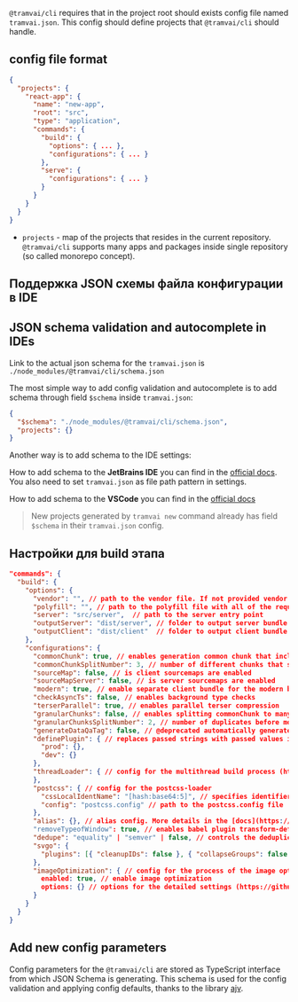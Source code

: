 `@tramvai/cli` requires that in the project root should exists config file named `tramvai.json`. This config should define projects that `@tramvai/cli` should handle.

## config file format

```json
{
  "projects": {
    "react-app": {
      "name": "new-app",
      "root": "src",
      "type": "application",
      "commands": {
        "build": {
          "options": { ... },
          "configurations": { ... }
        },
        "serve": {
          "configurations": { ... }
        }
      }
    }
  }
}
```

- `projects` - map of the projects that resides in the current repository. `@tramvai/cli` supports many apps and packages inside single repository (so called monorepo concept).

## Поддержка JSON схемы файла конфигурации в IDE

## JSON schema validation and autocomplete in IDEs

Link to the actual json schema for the `tramvai.json` is `./node_modules/@tramvai/cli/schema.json`

The most simple way to add config validation and autocomplete is to add schema through field `$schema` inside `tramvai.json`:

```json
{
  "$schema": "./node_modules/@tramvai/cli/schema.json",
  "projects": {}
}
```

Another way is to add schema to the IDE settings:

How to add schema to the **JetBrains IDE** you can find in the [official docs](https://www.jetbrains.com/help/idea/json.html#ws_json_schema_add_custom). You also need to set `tramvai.json` as file path pattern in settings.

How to add schema to the **VSCode** you can find in the [official docs](https://code.visualstudio.com/docs/languages/json#_json-schemas-and-settings)

> New projects generated by `tramvai new` command already has field `$schema` in their `tramvai.json` config.

## Настройки для build этапа

```json
"commands": {
  "build": {
    "options": {
      "vendor": "", // path to the vendor file. If not provided vendor bundle will not be generated
      "polyfill": "", // path to the polyfill file with all of the required polyfills. If not provided vendor bundle will not be generated
      "server": "src/server",  // path to the server entry point
      "outputServer": "dist/server", // folder to output server bundle
      "outputClient": "dist/client"  // folder to output client bundle
    },
    "configurations": {
      "commonChunk": true, // enables generation common chunk that includes shared code between chunks
      "commonChunkSplitNumber": 3, // number of different chunks that should link to code in order to put that code in commonChunk
      "sourceMap": false, // is client sourcemaps are enabled
      "sourceMapServer": false, // is server sourcemaps are enabled
      "modern": true, // enable separate client bundle for the modern browsers only
      "checkAsyncTs": false, // enables background type checks
      "terserParallel": true, // enables parallel terser compression
      "granularChunks": false, // enables splitting commonChunk to many independent pieces. It may significantly reduce js size on some pages
      "granularChunksSplitNumber": 2, // number of duplicates before move code to the granular chunk
      "generateDataQaTag": false, // @deprecated automatically generate unique id for react components
      "definePlugin": { // replaces passed strings with passed values in the build time
        "prod": {},
        "dev": {}
      },
      "threadLoader": { // config for the multithread build process (https://webpack.js.org/loaders/thread-loader/).
      },
      "postcss": { // config for the postcss-loader
        "cssLocalIdentName": "[hash:base64:5]", // specifies identifier for the css class names
        "config": "postcss.config" // path to the postcss.config file
      },
      "alias": {}, // alias config. More details in the [docs](https://www.npmjs.com/package/babel-plugin-module-resolver)
      "removeTypeofWindow": true, // enables babel plugin transform-define that will replace code `typeof window` to 'undefined' or 'object' depending on the environment
      "dedupe": "equality" | "semver" | false, // controls the deduplication plugin
      "svgo": {
        "plugins": [{ "cleanupIDs": false }, { "collapseGroups": false }], // svgo plugins (https://github.com/svg/svgo#what-it-can-do)
      },
      "imageOptimization": { // config for the process of the image optimizations
        enabled: true, // enable image optimization
        options: {} // options for the detailed settings (https://github.com/tcoopman/image-webpack-loader#options)
      }
    }
  }
}
```

## Add new config parameters

Config parameters for the `@tramvai/cli` are stored as TypeScript interface from which JSON Schema is generating. This schema is used for the config validation and applying config defaults, thanks to the library [ajv](https://github.com/ajv-validator/ajv).
